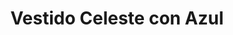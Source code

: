 ---
id: vestido-maxi-celeste
title: Vestido Celeste con Azul 
regularPrice: 66.11
price: 56.2
image: 
    - vestido-maxi-celeste-1.jpg
    - vestido-maxi-celeste-2.jpg  
description: Vestido maxi, cuello V, elástico en busto y cintura.
material: Algodón
sizes: 
- S
- M
- L
- XL
creationDate: 2025/02/01
isSale: true
isStock: true
---